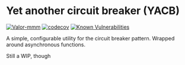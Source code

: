 # Yet another circuit breaker (YACB)

[![Valor-mmm](https://circleci.com/gh/Valor-mmm/yet-another-circuit-breaker.svg?style=svg)](https://app.circleci.com/pipelines/github/Valor-mmm/yet-another-circuit-breaker?branch=master)
[![codecov](https://codecov.io/gh/Valor-mmm/yet-another-circuit-breaker/branch/master/graph/badge.svg)](https://codecov.io/gh/Valor-mmm/yet-another-circuit-breaker)
[![Known Vulnerabilities](https://snyk.io/test/github/Valor-mmm/yet-another-circuit-breaker/badge.svg)](https://snyk.io/test/github/Valor-mmm/yet-another-circuit-breaker)

A simple, configurable utility for the circuit breaker pattern. Wrapped around asynchronous functions.

Still a WIP, though
